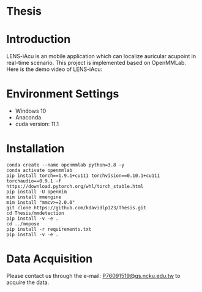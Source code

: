 # Thesis
# Introduction
LENS-iAcu is an mobile application which can localize auricular acupoint in real-time scenario. This project is implemented based on OpenMMLab.
Here is the demo video of LENS-iAcu:<br>


# Environment Settings
* Windows 10
* Anaconda
* cuda version: 11.1
# Installation
```
conda create --name openmmlab python=3.8 -y
conda activate openmmlab
pip install torch==1.9.1+cu111 torchvision==0.10.1+cu111 torchaudio==0.9.1 -f https://download.pytorch.org/whl/torch_stable.html
pip install -U openmim
mim install mmengine
mim install "mmcv>=2.0.0"
git clone https://github.com/kdavidlp123/Thesis.git
cd Thesis/mmdetection
pip install -v -e .
cd ../mmpose
pip install -r requirements.txt
pip install -v -e .
```
# Data Acquisition
Please contact us through the e-mail: P76091519@gs.ncku.edu.tw to acquire the data.








